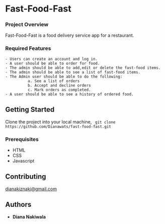 # Fast-Food-Fast


### Project Overview
Fast-Food-Fast is a food delivery service app for a restaurant.

### Required Features
```
- Users can create an account and log in.
- A user should be able to order for food.
- The admin should be able to add,edit or delete the fast-food items.
- The admin should be able to see a list of fast-food items.
- The Admin user should be able to do the following:
          a. See a list of orders
          b. Accept and decline orders
          c. Mark orders as completed.
- A user should be able to see a history of ordered food. 
```
## Getting Started

Clone the project into your local machine,
``` git clone https://github.com/Dianawats/fast-food-fast.git```

### Prerequisites

- HTML
- CSS
- Javascript


## Contributing

dianakiznaki@gmail.com

## Authors

* **Diana Nakiwala**



